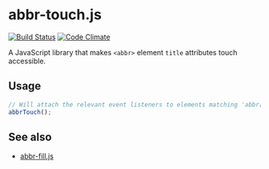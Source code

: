# abbr-touch.js

[![Build Status](https://travis-ci.org/Tyriar/abbr-touch.js.svg?branch=master)](https://travis-ci.org/Tyriar/abbr-touch.js)
[![Code Climate](https://codeclimate.com/github/Tyriar/abbr-touch.js.png)](https://codeclimate.com/github/Tyriar/abbr-touch.js)

A JavaScript library that makes `<abbr>` element `title` attributes touch accessible.

## Usage

```javascript
// Will attach the relevant event listeners to elements matching 'abbr[title]'
abbrTouch();
```

## See also

- [abbr-fill.js][1]



  [1]: https://github.com/Tyriar/abbr-fill.js
